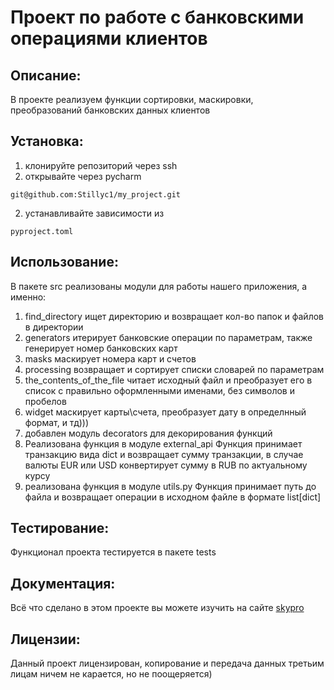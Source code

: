 # Проект по работе с банковскими операциями клиентов

## Описание: 
В проекте реализуем функции сортировки, маскировки, преобразований банковских данных клиентов

## Установка:
1. клонируйте репозиторий через ssh
2. открывайте через pycharm
```
git@github.com:Stillyc1/my_project.git
```
2. устанавливайте зависимости из 
```
pyproject.toml
```

## Использование:
В пакете src реализованы модули для работы нашего приложения, а именно: 
1. find_directory ищет директорию и возвращает кол-во папок и файлов в директории
2. generators итерирует банковские операции по параметрам, также генерирует номер банковских карт
3. masks маскирует номера карт и счетов
4. processing возвращает и сортирует списки словарей по параметрам
5. the_contents_of_the_file читает исходный файл и преобразует его
    в список с правильно оформленными именами, без символов и пробелов
6. widget маскирует карты\счета, преобразует дату в определнный формат, и тд)))
7. добавлен модуль decorators для декорирования функций
8. Реализована функция в модуле external_api Функция принимает транзакцию вида dict и возвращает сумму транзакции,
    в случае валюты EUR или USD конвертирует сумму в RUB по актуальному курсу
9. реализована функция в модуле utils.py Функция принимает путь до файла и возвращает операции в исходном файле
    в формате list[dict]

## Тестирование:
Функционал проекта тестируется в пакете tests

## Документация: 
Всё что сделано в этом проекте вы можете изучить на сайте [skypro](www.skypro.ru)

## Лицензии: 
Данный проект лицензирован, копирование и передача данных третьим лицам ничем не карается, но не поощеряется)
